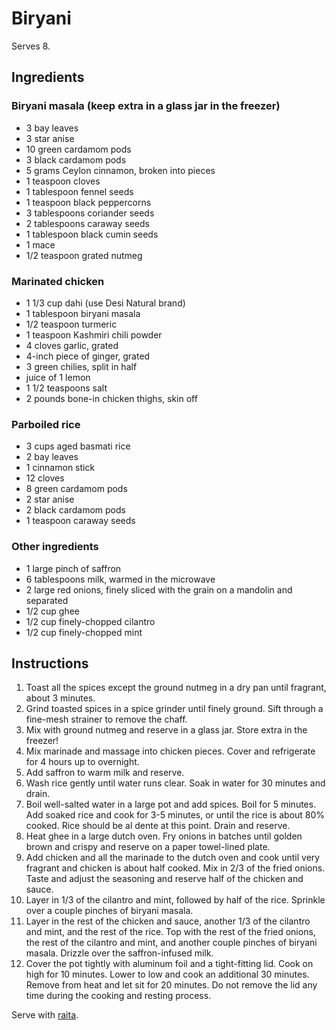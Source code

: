 # Biryani

Serves 8.

## Ingredients

### Biryani masala (keep extra in a glass jar in the freezer)

- 3 bay leaves
- 3 star anise
- 10 green cardamom pods
- 3 black cardamom pods
- 5 grams Ceylon cinnamon, broken into pieces
- 1 teaspoon cloves
- 1 tablespoon fennel seeds
- 1 teaspoon black peppercorns
- 3 tablespoons coriander seeds
- 2 tablespoons caraway seeds
- 1 tablespoon black cumin seeds
- 1 mace
- 1/2 teaspoon grated nutmeg

### Marinated chicken

- 1 1/3 cup dahi (use Desi Natural brand)
- 1 tablespoon biryani masala
- 1/2 teaspoon turmeric
- 1 teaspoon Kashmiri chili powder
- 4 cloves garlic, grated
- 4-inch piece of ginger, grated
- 3 green chilies, split in half
- juice of 1 lemon
- 1 1/2 teaspoons salt
- 2 pounds bone-in chicken thighs, skin off

### Parboiled rice

- 3 cups aged basmati rice
- 2 bay leaves
- 1 cinnamon stick
- 12 cloves
- 8 green cardamom pods
- 2 star anise
- 2 black cardamom pods
- 1 teaspoon caraway seeds

### Other ingredients

- 1 large pinch of saffron
- 6 tablespoons milk, warmed in the microwave
- 2 large red onions, finely sliced with the grain on a mandolin and separated
- 1/2 cup ghee
- 1/2 cup finely-chopped cilantro
- 1/2 cup finely-chopped mint

## Instructions

1. Toast all the spices except the ground nutmeg in a dry pan until fragrant, about 3 minutes.
2. Grind toasted spices in a spice grinder until finely ground. Sift through a fine-mesh strainer to remove the chaff.
3. Mix with ground nutmeg and reserve in a glass jar. Store extra in the freezer!
4. Mix marinade and massage into chicken pieces. Cover and refrigerate for 4 hours up to overnight.
5. Add saffron to warm milk and reserve.
6. Wash rice gently until water runs clear. Soak in water for 30 minutes and drain.
7. Boil well-salted water in a large pot and add spices. Boil for 5 minutes. Add soaked rice and cook for 3-5 minutes, or until the rice is about 80% cooked. Rice should be al dente at this point. Drain and reserve.
8. Heat ghee in a large dutch oven. Fry onions in batches until golden brown and crispy and reserve on a paper towel-lined plate.
9. Add chicken and all the marinade to the dutch oven and cook until very fragrant and chicken is about half cooked. Mix in 2/3 of the fried onions. Taste and adjust the seasoning and reserve half of the chicken and sauce.
10. Layer in 1/3 of the cilantro and mint, followed by half of the rice. Sprinkle over a couple pinches of biryani masala.
11. Layer in the rest of the chicken and sauce, another 1/3 of the cilantro and mint, and the rest of the rice. Top with the rest of the fried onions, the rest of the cilantro and mint, and another couple pinches of biryani masala. Drizzle over the saffron-infused milk.
12. Cover the pot tightly with aluminum foil and a tight-fitting lid. Cook on high for 10 minutes. Lower to low and cook an additional 30 minutes. Remove from heat and let sit for 20 minutes. Do not remove the lid any time during the cooking and resting process.

Serve with [raita](raita.md).
